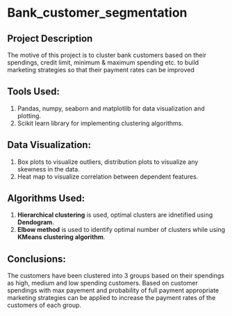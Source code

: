 # Bank_customer_segmentation
## Project Description
The motive of this project is to cluster bank customers based on their spendings, credit limit, minimum & maximum spending etc. to build marketing strategies so that their payment rates can be improved

## Tools Used:
1. Pandas, numpy, seaborn and matplotlib for data visualization and plotting.
2. Scikit learn library for implementing clustering algorithms. 

## Data Visualization:
1. Box plots to visualize outliers, distribution plots to visualize any skewness in the data.
2. Heat map to visualize correlation between dependent features.

## Algorithms Used:
1. **Hierarchical clustering** is used, optimal clusters are idnetified using **Dendogram**.
2. **Elbow method** is used to identify optimal number of clusters while using **KMeans clustering algorithm**.

## Conclusions:
The customers have been clustered into 3 groups based on their spendings as high, medium and low spending customers. Based on customer spendings with max payement and probability of full payment appropriate marketing strategies can be applied to increase the payment rates of the customers of each group.
